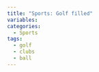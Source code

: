 ```yaml
---
title: "Sports: Golf filled"
variables:
categories:
  - Sports
tags:
  - golf
  - clubs
  - ball
---
```

